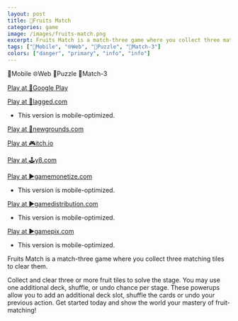 ```yaml
---
layout: post
title: 🥝Fruits Match
categories: game
image: /images/fruits-match.png
excerpt: Fruits Match is a match-three game where you collect three matching tiles to clear them.
tags: ["📱Mobile", "🌐Web", "🧩Puzzle", "🍭Match-3"]
colors: ["danger", "primary", "info", "info"]
---
```


<span class="badge badge-danger">📱Mobile</span>
<span class="badge badge-primary">🌐Web</span>
<span class="badge badge-info">🧩Puzzle</span>
<span class="badge badge-info">🍭Match-3</span>

<a href="https://play.google.com/store/apps/details?id=com.sublevelgames.fruitmatch" class="btn btn-primary btn-lg">Play at 📱Google Play</a>

<a href="https://lagged.com/play/6140/" class="btn btn-primary btn-lg">Play at 🎯lagged.com</a>
- This version is mobile-optimized.

<a href="https://www.newgrounds.com/portal/view/859761" class="btn btn-primary btn-lg">Play at 🎨newgrounds.com</a>

<a href="https://sublevelgames.itch.io/fruits-match" class="btn btn-primary btn-lg">Play at 🎮itch.io</a>

<a href="https://y8.com/games/fruits_match_tiles" class="btn btn-primary btn-lg">Play at 🕹️y8.com</a>

<a href="https://html5.gamemonetize.co/vos6pgamgcwxmmgnnb0ri7te4gscn20q/" class="btn btn-primary btn-lg">Play at ▶️gamemonetize.com</a>
- This version is mobile-optimized.

<a href="https://gamedistribution.com/games/fruits-match" class="btn btn-primary btn-lg">Play at ▶️gamedistribution.com</a>
- This version is mobile-optimized.

<a href="https://www.gamepix.com/play/fruit-match" class="btn btn-primary btn-lg">Play at ▶️gamepix.com</a>
- This version is mobile-optimized.

Fruits Match is a match-three game where you collect three matching tiles to clear them.

Collect and clear three or more fruit tiles to solve the stage. You may use one additional deck, shuffle, or undo chance per stage. These powerups allow you to add an additional deck slot, shuffle the cards or undo your previous action. Get started today and show the world your mastery of fruit-matching!
